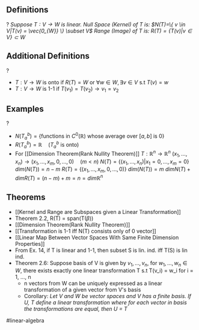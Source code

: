 
## Definitions
?
*Suppose $T:V \to W$ is linear.
Null Space (Kernel) of $T$ is:
$N(T)=\{ v \in V|T(v) = \vec{0_{W}} \} \subset V$
Range (Image) of $T$ is:
$R(T) = \{ T(v) | v \in V \} \subset W$*
<!--SR:!2025-06-17,4,270-->


## Additional Definitions
?
- $T:V \to W$ is onto if $R(T)=W$ or $\forall w \in W, \exists v \in V$ s.t $T(v)=w$
- $T:V \to W$ is 1-1 if
  $T(v_{1})=T(v_{2}) \to v_{1}=v_{2}$

## Examples
?
- $N(T_{a}^{b}) = \{ \text{functions in } C^0(\mathbb{R}) \text{ whose average over } [a,b] \text{ is } 0 \}$
- $R(T_{a}^b) =\mathbb{R} \quad (T_{a}^b \text{ is onto})$
‎
- For [[Dimension Theorem(Rank Nullity Theorem)]]
  $T:\mathbb{R}^n \to \mathbb{R}^n$
  $(x_{1},\dots,x_{n}) \to (x_{1},\dots,x_{m},0,\dots,0) \quad (m<n)$
  $N(T)=\{ (x_{1},\dots,x_{n})|x_{1}=0,\dots,x_{m}=0 \}$
  $dim(N(T))=n-m$
  $R(T)=\{ (x_{1},\dots,x_{m},0,\dots,0) \}$
  $dim(N(T)) = m$
  $dimN(T)+dimR(T)=(n-m)+m=n=dim\mathbb{R}^n$
<!--SR:!2025-06-16,3,250-->
## Theorems
- [[Kernel and Range are Subspaces given a Linear Transformation]]
- Theorem 2.2, R(T) = span(T($\beta$))
- [[Dimension Theorem(Rank Nullity Theorem)]]
- [[Transformation is 1-1 iff N(T) consists only of 0 vector]]
- [[Linear Map Between Vector Spaces With Same Finite Dimension Properties]]
- From Ex. 14, if T is linear and 1-1, then subset S is lin. ind. iff T(S) is lin ind.
- Theorem 2.6: Suppose basis of V is given by $v_{1},\dots,v_{n}$, for $w_{1},\dots,w_{n} \in W$,  there exists exactly one linear transformation T s.t T(v_i) = w_i for i = 1, ..., n 
	- n vectors from W can be uniquely expressed as a linear transformation of a given vector from V's basis
	- Corollary: *Let V and W be vector spaces and V has a finite basis. If U, T define a linear transformation where for each vector in basis the transformations are equal, then U = T*

#linear-algebra
